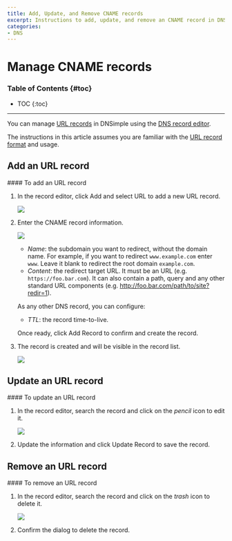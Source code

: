 ```yaml
---
title: Add, Update, and Remove CNAME records
excerpt: Instructions to add, update, and remove an CNAME record in DNSimple.
categories:
- DNS
---
```


# Manage CNAME records

### Table of Contents {#toc}

* TOC
{:toc}

---

You can manage [URL records](/articles/url-record) in DNSimple using the [DNS record editor](/articles/record-editor).

The instructions in this article assumes you are familiar with the [URL record format](/articles/url-record#record-format) and usage.


## Add an URL record

<div class="section-steps" markdown="1">
#### To add an URL record

1.  In the record editor, click <label>Add</label> and select <label>URL</label> to add a new URL record.

    ![](/files/record-url-create-select.png)

1.  Enter the CNAME record information.

    ![](/files/record-url-create-new.png)

    - _Name_: the subdomain you want to redirect, without the domain name. For example, if you want to redirect `www.example.com` enter `www`. Leave it blank to redirect the root domain `example.com`.
    - _Content_: the redirect target URL. It must be an URL (e.g. `https://foo.bar.com`). It can also contain a path, query and any other standard URL components (e.g. http://foo.bar.com/path/to/site?redir=1).

    As any other DNS record, you can configure:

    - _TTL_: the record time-to-live.

    Once ready, click <label>Add Record</label> to confirm and create the record.

2.  The record is created and will be visible in the record list.

    ![](/files/record-url-item.png)

</div>


## Update an URL record

<div class="section-steps" markdown="1">
#### To update an URL record

1.  In the record editor, search the record and click on the _pencil_ icon to edit it.

    ![](/files/record-url-item-edit.png)

1.  Update the information and click <label>Update Record</label> to save the record.
</div>


## Remove an URL record

<div class="section-steps" markdown="1">
#### To remove an URL record

1.  In the record editor, search the record and click on the _trash_ icon to delete it.

    ![](/files/record-url-item-delete.png)

1.  Confirm the dialog to delete the record.
</div>
